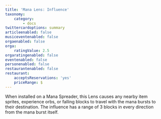 ```yaml
---
title: 'Mana Lens: Influence'
taxonomy:
    category:
        - docs
twittercardoptions: summary
articleenabled: false
musiceventenabled: false
orgaenabled: false
orga:
    ratingValue: 2.5
orgaratingenabled: false
eventenabled: false
personenabled: false
restaurantenabled: false
restaurant:
    acceptsReservations: 'yes'
    priceRange: $
---
```


When installed on a Mana Spreader, this Lens causes any nearby item sprites, experience orbs, or falling blocks to travel with the mana bursts to their destination. The influence has a range of 3 blocks in every direction from the mana burst itself.